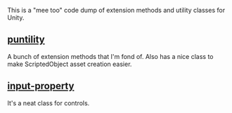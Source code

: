 
This is a "mee too" code dump of extension methods and utility classes for Unity.

## [puntility](puntility.unitypackage) 

A bunch of extension methods that I'm fond of.
Also has a nice class to make ScriptedObject asset creation easier.

## [input-property](input-property.unitypackage) 

It's a neat class for controls.
